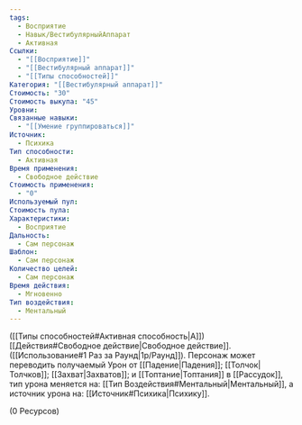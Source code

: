 ```yaml
---
tags:
  - Восприятие
  - Навык/ВестибулярныйАппарат
  - Активная
Ссылки:
  - "[[Восприятие]]"
  - "[[Вестибулярный аппарат]]"
  - "[[Типы способностей]]"
Категория: "[[Вестибулярный аппарат]]"
Стоимость: "30"
Стоимость выкупа: "45"
Уровни: 
Связанные навыки:
  - "[[Умение группироваться]]"
Источник:
  - Психика
Тип способности:
  - Активная
Время применения:
  - Свободное действие
Стоимость применения:
  - "0"
Используемый пул: 
Стоимость пула: 
Характеристики:
  - Восприятие
Дальность:
  - Сам персонаж
Шаблон:
  - Сам персонаж
Количество целей:
  - Сам персонаж
Время действия:
  - Мгновенно
Тип воздействия:
  - Ментальный
---
```

([[Типы способностей#Активная способность|А]]) [[Действия#Свободное действие|Свободное действие]]. ([[Использование#1 Раз за Раунд|1р/Раунд]]). Персонаж может переводить получаемый Урон от [[Падение|Падения]]; [[Толчок|Толчков]]; [[Захват|Захватов]]; и [[Топтание|Топтания]] в [[Рассудок]], тип урона меняется на: [[Тип Воздействия#Ментальный|Ментальный]], а источник урона на: [[Источник#Психика|Психику]]. 

(0 Ресурсов)
